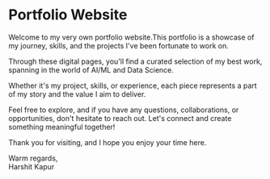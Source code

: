 # Portfolio Website
Welcome to my very own portfolio website.This portfolio is a showcase of my journey, skills, and the projects I've been fortunate to work on.<br>

Through these digital pages, you'll find a curated selection of my best work, spanning in the world of AI/ML and Data Science.<br> 

Whether it's my project, skills, or experience, each piece represents a part of my story and the value I aim to deliver.<br>

Feel free to explore, and if you have any questions, collaborations, or opportunities, don't hesitate to reach out. Let's connect and create something meaningful together!<br>

Thank you for visiting, and I hope you enjoy your time here.<br>

Warm regards,<br>
Harshit Kapur
